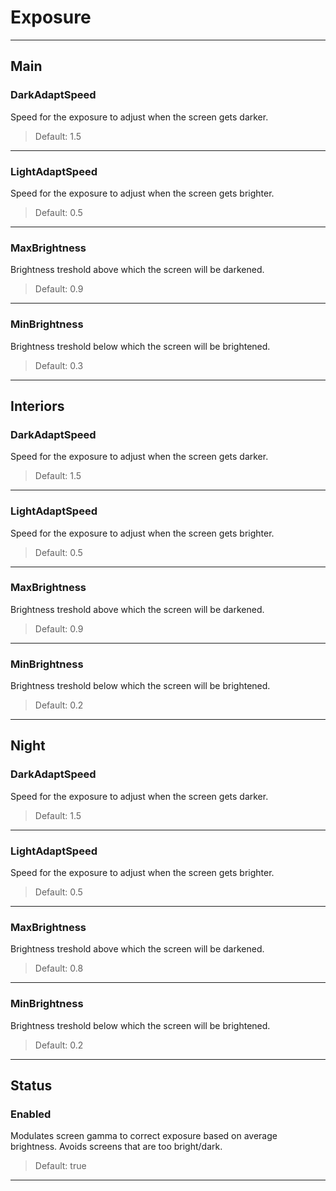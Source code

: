 # Exposure

---

## Main

### DarkAdaptSpeed

Speed for the exposure to adjust when the screen gets darker.

>Default: 1.5

---

### LightAdaptSpeed

Speed for the exposure to adjust when the screen gets brighter.

>Default: 0.5

---

### MaxBrightness

Brightness treshold above which the screen will be darkened.

>Default: 0.9

---

### MinBrightness

Brightness treshold below which the screen will be brightened.

>Default: 0.3

---

## Interiors

### DarkAdaptSpeed

Speed for the exposure to adjust when the screen gets darker.

>Default: 1.5

---

### LightAdaptSpeed

Speed for the exposure to adjust when the screen gets brighter.

>Default: 0.5

---

### MaxBrightness

Brightness treshold above which the screen will be darkened.

>Default: 0.9

---

### MinBrightness

Brightness treshold below which the screen will be brightened.

>Default: 0.2

---

## Night

### DarkAdaptSpeed

Speed for the exposure to adjust when the screen gets darker.

>Default: 1.5

---

### LightAdaptSpeed

Speed for the exposure to adjust when the screen gets brighter.

>Default: 0.5

---

### MaxBrightness

Brightness treshold above which the screen will be darkened.

>Default: 0.8

---

### MinBrightness

Brightness treshold below which the screen will be brightened.

>Default: 0.2

---

## Status

### Enabled

Modulates screen gamma to correct exposure based on average brightness. Avoids screens that are too bright/dark.

>Default: true

---
